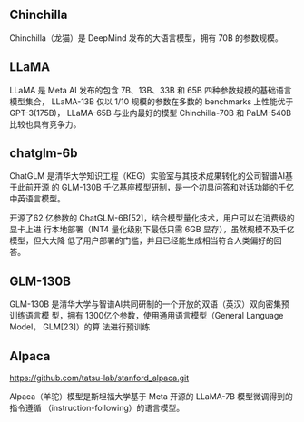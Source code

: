 

## Chinchilla

Chinchilla（龙猫）是 DeepMind 发布的大语言模型，拥有 70B 的参数规模。

## LLaMA

LLaMA 是 Meta AI 发布的包含 7B、13B、33B 和 65B 四种参数规模的基础语言模型集合，
LLaMA-13B 仅以 1/10 规模的参数在多数的 benchmarks 上性能优于 GPT-3(175B)，
LLaMA-65B 与业内最好的模型 Chinchilla-70B 和 PaLM-540B 比较也具有竞争力。

## chatglm-6b

ChatGLM 是清华大学知识工程（KEG）实验室与其技术成果转化的公司智谱AI基于此前开源
的 GLM-130B 千亿基座模型研制，是一个初具问答和对话功能的千亿中英语言模型。

开源了62 亿参数的 ChatGLM-6B[52]，结合模型量化技术，用户可以在消费级的显卡上进
行本地部署（INT4 量化级别下最低只需 6GB 显存），虽然规模不及千亿模型，但大大降
低了用户部署的门槛，并且已经能生成相当符合人类偏好的回答。

## GLM-130B

GLM-130B 是清华大学与智谱AI共同研制的一个开放的双语（英汉）双向密集预训练语言模
型，拥有 1300亿个参数，使用通用语言模型（General Language Model， GLM[23]）的算
法进行预训练

## Alpaca

https://github.com/tatsu-lab/stanford_alpaca.git

Alpaca（羊驼）模型是斯坦福大学基于 Meta 开源的 LLaMA-7B 模型微调得到的指令遵循
（instruction-following）的语言模型。


